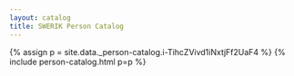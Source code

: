 ```yaml
---
layout: catalog
title: SWERIK Person Catalog
---
```

{% assign p = site.data._person-catalog.i-TihcZVivd1iNxtjFf2UaF4 %}
{% include person-catalog.html p=p %}

